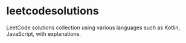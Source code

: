 # leetcodesolutions
LeetCode solutions collection using various languages such as Kotlin, JavaScript, with explanations.
